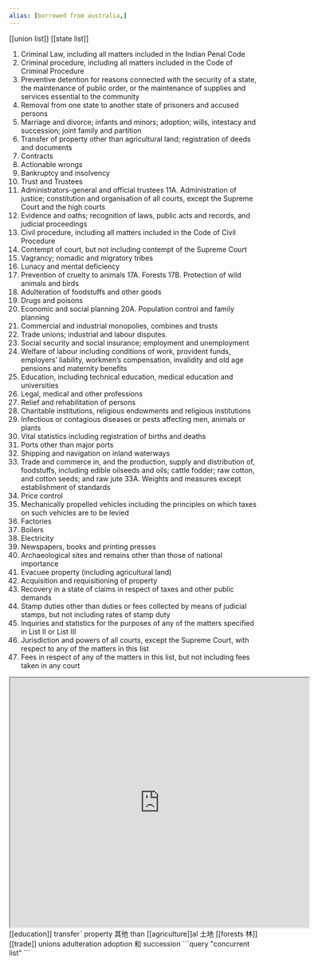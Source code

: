 ```yaml
---
alias: [borrowed from australia,]
---
```

[[union list]] [[state list]]

1. Criminal Law, including all matters included in the Indian Penal Code
2. Criminal procedure, including all matters included in the Code of Criminal Procedure
3. Preventive detention for reasons connected with the security of a state, the maintenance of public order, or the maintenance of supplies and services essential to the community
4. Removal from one state to another state of prisoners and accused persons
5. Marriage and divorce; infants and minors; adoption; wills, intestacy and succession; joint family and partition
6. Transfer of property other than agricultural land; registration of deeds and documents
7. Contracts
8. Actionable wrongs
9. Bankruptcy and insolvency
10. Trust and Trustees
11. Administrators-general and official trustees 11A. Administration of justice; constitution and organisation of all courts, except the Supreme Court and the high courts
12. Evidence and oaths; recognition of laws, public acts and records, and judicial proceedings
13. Civil procedure, including all matters included in the Code of Civil Procedure
14. Contempt of court, but not including contempt of the Supreme Court
15. Vagrancy; nomadic and migratory tribes
16. Lunacy and mental deficiency
17. Prevention of cruelty to animals
17A. Forests
17B. Protection of wild animals and birds
18. Adulteration of foodstuffs and other goods
19. Drugs and poisons
20. Economic and social planning
20A. Population control and family planning
21. Commercial and industrial monopolies, combines and trusts
22. Trade unions; industrial and labour disputes.
23. Social security and social insurance; employment and unemployment
24. Welfare of labour including conditions of work, provident funds, employers’ liability, workmen’s compensation, invalidity and old age pensions and maternity benefits
25. Education, including technical education, medical education and universities
26. Legal, medical and other professions
27. Relief and rehabilitation of persons
28. Charitable institutions, religious endowments and religious institutions
29. Infectious or contagious diseases or pests affecting men, animals or plants
30. Vital statistics including registration of births and deaths
31. Ports other than major ports
32. Shipping and navigation on inland waterways
33. Trade and commerce in, and the production, supply and distribution of, foodstuffs, including edible oilseeds and oils; cattle fodder; raw cotton, and cotton seeds; and raw jute
33A. Weights and measures except establishment of standards
34. Price control
35. Mechanically propelled vehicles including the principles on which taxes on such vehicles are to be levied
36. Factories
37. Boilers
38. Electricity
39. Newspapers, books and printing presses
40. Archaeological sites and remains other than those of national importance
41. Evacuee property (including agricultural land)
42. Acquisition and requisitioning of property
43. Recovery in a state of claims in respect of taxes and other public demands
44. Stamp duties other than duties or fees collected by means of judicial stamps, but not including rates of stamp duty
45. Inquiries and statistics for the purposes of any of the matters specified in List II or List III
46. Jurisdiction and powers of all courts, except the Supreme Court, with respect to any of the matters in this list
47. Fees in respect of any of the matters in this list, but not including fees taken in any court
<iframe src="https://www.wikiwand.com/en/Concurrent_List" width="600" height="500" ></iframe>
[[education]]
transferˋ property 其他 than [[agriculture]]al 土地
[[forests 林]]
[[trade]] unions
adulteration
adoption 和 succession
```query
"concurrent list"
```